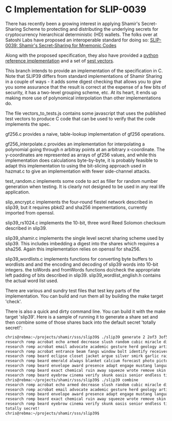 # C Implementation for SLIP-0039

There has recently been a growing interest in applying Shamir's Secret-Sharing Scheme
to protecting and distributing the underlying secrets for cryptocurrency hierarchical
deterministic (HD) wallets. The folks over at Satoshi Labs have proposed an interoperable
standard for doing so:
[SLIP-0039: Shamir's Secret-Sharing for Mnemonic Codes](https://github.com/satoshilabs/slips/blob/master/slip-0039.md)

Along with the proposed specification, they also have provided a
[python reference implementation](https://github.com/trezor/python-shamir-mnemonic)
and a set of 
[sest vectors](https://github.com/trezor/python-shamir-mnemonic/blob/master/vectors.json).

This branch intends to provide an implementation of the specification in C. Note that SLIP39
differs from standard implementations of Shamir Sharing in a couple of ways - it adds some
digest checking that allows you to give you some assurance that the result is correct at 
the expense of a few bits of security, it has a two-level grouping scheme, etc. At its heart,
it ends up making more use of polynomical interpolation than other implementations do.

The file vectors_to_tests.js contains some javascript that uses the published test vectors
to produce C code that can be used to verify that the code implements the spec.

gf256.c provides a naive, table-lookup implementation of gf256 operations. 

gf256_interpolate.c provides an implementation for interpolating a polynomial going 
through n arbitray points at an arbitrary x-coordinate. The y-coordinates are represented
as arrays of gf256 values, and while this implementation does calculations byte-by-byte,
it is probably feasible to adapt this implementation to using the bit-slicing approach
used in hazmat.c to give an implementation with fewer side-channel attacks.

test_random.c implements some code to act as filler for random number generation when testing.
It is clearly not designed to be used in any real life application.

slip_encrypt.c implements the four-round fiestel network described in slip39, but it requires
pbkd2 and sha256 impementations, currently imported from openssl.

slip39_rs1024.c implements the 10-bit, three word Reed Solomon checksum described in slip39.

slip39_shamir.c implements the single level secret sharing scheme used by slip39. This includes
imbedding a digest into the shares which requires a sha256. Again this implementation relies
on openssl for sha256.

slip39_wordlists.c implements functions for converting byte buffers to wordlists and
and the encoding and decoding of slip39 words into 10-bit integers. the toWords and 
fromWords functions do/check the appropriate left padding of bits described in slip39.
slip39_wordlist_english.h contains the actual word list used.

There are various and sundry test files that test key parts of the implementation. You can
build and run them all by building the make target 'check'. 

There is also a quick and dirty command line. You can build it with the make target 'slip39'. Here
is a sample of running it to generate a share set and then combine some of those shares
back into the default secret 'totally secret!':
```bash
chris@rebma:~/projects/shamir/sss/slip39$ ./slip39 generate 2 2of3 3of5
research romp acrobat echo armed decrease slush random cubic miracle dive exchange biology strategy bulb idea shrimp likely machine starting
research romp acrobat email advocate academic gesture herd geology artist crystal liberty scandal smith amount costume endorse genuine steady have
research romp acrobat entrance beam fangs window bolt identify receiver large saver indicate view dive gesture believe salary prize laser
research romp beard eclipse closet jacket argue silver smirk garlic railroad tadpole wireless flame cover blessing worthy criminal penalty upgrade
research romp beard emerald always blanket calcium forecast photo picture election curly quarter coding equip beam always spray goat become
research romp beard envelope award presence adapt engage mustang language domestic ocean sympathy prisoner painting document username view mountain random
research romp beard exact chemical ruin away squeeze wrote remove skin hairy mouse syndrome royal easel airline ancestor famous favorite
research romp beard eyebrow cinema verify skunk oasis senior endless ting round ting sugar inherit sugar true image keyboard estimate
chris@rebma:~/projects/shamir/sss/slip39$ ./slip39 combine
research romp acrobat echo armed decrease slush random cubic miracle dive exchange biology strategy bulb idea shrimp likely machine starting
research romp acrobat email advocate academic gesture herd geology artist crystal liberty scandal smith amount costume endorse genuine steady have
research romp beard envelope award presence adapt engage mustang language domestic ocean sympathy prisoner painting document username view mountain random
research romp beard exact chemical ruin away squeeze wrote remove skin hairy mouse syndrome royal easel airline ancestor famous favorite
research romp beard eyebrow cinema verify skunk oasis senior endless ting round ting sugar inherit sugar true image keyboard estimate
totally secret!
chris@rebma:~/projects/shamir/sss/slip39$
```
